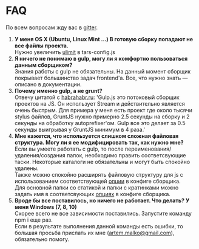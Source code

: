 FAQ
===

По всем вопросам жду вас в <a href="https://gitter.im/2gis/tars?utm_source=badge&utm_medium=badge&utm_campaign=pr-badge" target="_blank">gitter</a>.

<ol>
    <li>
        <strong>У меня OS X (Ubuntu, Linux Mint ...) В готовую сборку попадают не все файлы проекта.</strong><br/>
        Нужно увеличить <a href="options.md#ulimit">ulimit</a> в tars-config.js
    </li>
    <li>
        <strong>Я ничего не понимаю в gulp, могу ли я комфортно пользоваться данным сборщиком?</strong><br/>
        Знания работы с gulp не обязательны. На данный момент сборщик покрывает большинство задач frontend'а. Все, что нужно знать — описано в документации.
    </li>
    <li>
        <strong>Почему именно gulp, а не grunt?</strong><br/>
        Отвечу цитатой с <a href="http://habrahabr.ru/post/208890/" target="_blank">habrahabr.ru</a>: 'Gulp.js это потоковый сборщик проектов на JS. Он использует Stream и действительно является очень быстрым. Для примера у меня есть проект где около тысячи stylus файлов, GruntJS нужно примерно 2.5 секунды на сборку и 2 секунды на обработку autoprefixer'ом. Gulp все это делает за 0.5 секунды выигрывая у GruntJS минимум в 4 раза.'
    </li>
    <li>
        <strong>Мне кажется, что используется слишком сложная файловая структура. Могу ли я ее модифицировать так, как нужно мне?</strong><br/>
        Если вы умеете работать с gulp, то после переименования/удаления/создания папок, необходимо править соответсвующие таски. Некоторые каталоги не обязательны и могут быть спокойно удалены.<br/>
        Также можно спокойно расширять файловую структуру для js с использованием соответствующей <a href="options.md#jspathstoconcatbeforemodulesjs-%D0%B8-jspathstoconcataftermodulesjs">опции</a> в конфиге сборщика.<br/>
        Для основной папки со статикой и папки с кратинками можно задать имя в соответсвующих <a href="options.md#fs">опциях</a> в конфиге сборщика.
    </li>
    <li>
        <strong>Вроде бы все поставилось, но ничего не работает. Что делать? У меня Windows (7, 8, 10)</strong><br/>
        Скорее всего не все зависимости поставились. Запустите команду npm i еще раз.<br/>
        Если в результате выполнения данной команды есть ошибки, то большая просьба прислать их мне (<a href="mailto:artem.malko@gmail.com">artem.malko@gmail.com</a>), обязательно помогу.
    </li>
</ol>